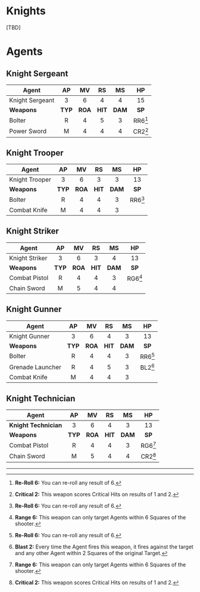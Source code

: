 # Knights

[TBD]

# Agents

## Knight Sergeant

|Agent|AP|MV|RS|MS|HP|
|---------------|:----:|:----:|:----:|:----:|:----:|
|Knight Sergeant|3|6|4|4|15|
|**Weapons**|**TYP**|**ROA**|**HIT**|**DAM**|**SP**|
|Bolter|R|4|5|3|RR6[^RR6]|
|Power Sword|M|4|4|4|CR2[^CR2]|

## Knight Trooper

|Agent|AP|MV|RS|MS|HP|
|---------------|:----:|:----:|:----:|:----:|:----:|
|Knight Trooper|3|6|3|3|13|
|**Weapons**|**TYP**|**ROA**|**HIT**|**DAM**|**SP**|
|Bolter|R|4|4|3|RR6[^RR6]|
|Combat Knife|M|4|4|3||

## Knight Striker

|Agent|AP|MV|RS|MS|HP|
|---------------|:----:|:----:|:----:|:----:|:----:|
|Knight Striker|3|6|3|4|13|
|**Weapons**|**TYP**|**ROA**|**HIT**|**DAM**|**SP**|
|Combat Pistol|R|4|4|3|RG6[^RG6]|
|Chain Sword|M|5|4|4||

## Knight Gunner

|Agent|AP|MV|RS|MS|HP|
|---------------|:----:|:----:|:----:|:----:|:----:|
|Knight Gunner|3|6|4|3|13|
|**Weapons**|**TYP**|**ROA**|**HIT**|**DAM**|**SP**|
|Bolter|R|4|4|3|RR6[^RR6]|
|Grenade Launcher|R|4|5|3|BL2[^BL2]|
|Combat Knife|M|4|4|3||

## Knight Technician

|Agent|AP|MV|RS|MS|HP|
|---------------|:----:|:----:|:----:|:----:|:----:|
|**Knight Technician**|3|6|4|3|13|
|**Weapons**|**TYP**|**ROA**|**HIT**|**DAM**|**SP**|
|Combat Pistol|R|4|4|3|RG6[^RG6]|
|Chain Sword|M|5|4|4|CR2[^CR2]|

------------------------------------------------

[^BL2]: **Blast 2:** Every time the Agent fires this weapon, it fires against the target and any other Agent within 2 Squares of the original Target.

[^RG6]: **Range 6:** This weapon can only target Agents within 6 Squares of the shooter.

[^CR2]: **Critical 2:** This weapon scores Critical Hits on results of 1 and 2.

[^RR6]: **Re-Roll 6:** You can re-roll any result of 6.